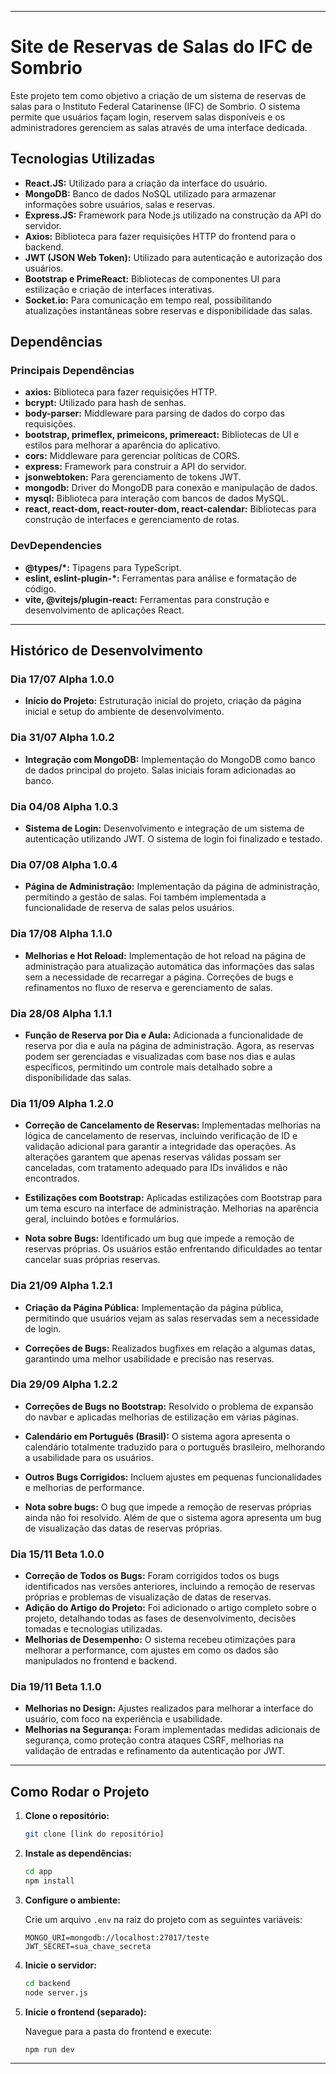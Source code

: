 
---

# Site de Reservas de Salas do IFC de Sombrio

Este projeto tem como objetivo a criação de um sistema de reservas de salas para o Instituto Federal Catarinense (IFC) de Sombrio. O sistema permite que usuários façam login, reservem salas disponíveis e os administradores gerenciem as salas através de uma interface dedicada.

## Tecnologias Utilizadas

- **React.JS:** Utilizado para a criação da interface do usuário.
- **MongoDB:** Banco de dados NoSQL utilizado para armazenar informações sobre usuários, salas e reservas.
- **Express.JS:** Framework para Node.js utilizado na construção da API do servidor.
- **Axios:** Biblioteca para fazer requisições HTTP do frontend para o backend.
- **JWT (JSON Web Token):** Utilizado para autenticação e autorização dos usuários.
- **Bootstrap e PrimeReact:** Bibliotecas de componentes UI para estilização e criação de interfaces interativas.
- **Socket.io:** Para comunicação em tempo real, possibilitando atualizações instantâneas sobre reservas e disponibilidade das salas.

## Dependências

### Principais Dependências

- **axios:** Biblioteca para fazer requisições HTTP.
- **bcrypt:** Utilizado para hash de senhas.
- **body-parser:** Middleware para parsing de dados do corpo das requisições.
- **bootstrap, primeflex, primeicons, primereact:** Bibliotecas de UI e estilos para melhorar a aparência do aplicativo.
- **cors:** Middleware para gerenciar políticas de CORS.
- **express:** Framework para construir a API do servidor.
- **jsonwebtoken:** Para gerenciamento de tokens JWT.
- **mongodb:** Driver do MongoDB para conexão e manipulação de dados.
- **mysql:** Biblioteca para interação com bancos de dados MySQL.
- **react, react-dom, react-router-dom, react-calendar:** Bibliotecas para construção de interfaces e gerenciamento de rotas.

### DevDependencies

- **@types/*:** Tipagens para TypeScript.
- **eslint, eslint-plugin-*:** Ferramentas para análise e formatação de código.
- **vite, @vitejs/plugin-react:** Ferramentas para construção e desenvolvimento de aplicações React.

---

## Histórico de Desenvolvimento

### Dia 17/07 Alpha 1.0.0
- **Início do Projeto:** Estruturação inicial do projeto, criação da página inicial e setup do ambiente de desenvolvimento.

### Dia 31/07 Alpha 1.0.2
- **Integração com MongoDB:** Implementação do MongoDB como banco de dados principal do projeto. Salas iniciais foram adicionadas ao banco.

### Dia 04/08 Alpha 1.0.3
- **Sistema de Login:** Desenvolvimento e integração de um sistema de autenticação utilizando JWT. O sistema de login foi finalizado e testado.

### Dia 07/08 Alpha 1.0.4
- **Página de Administração:** Implementação da página de administração, permitindo a gestão de salas. Foi também implementada a funcionalidade de reserva de salas pelos usuários.

### Dia 17/08 Alpha 1.1.0
- **Melhorias e Hot Reload:** Implementação de hot reload na página de administração para atualização automática das informações das salas sem a necessidade de recarregar a página. Correções de bugs e refinamentos no fluxo de reserva e gerenciamento de salas.

### Dia 28/08 Alpha 1.1.1
- **Função de Reserva por Dia e Aula:** Adicionada a funcionalidade de reserva por dia e aula na página de administração. Agora, as reservas podem ser gerenciadas e visualizadas com base nos dias e aulas específicos, permitindo um controle mais detalhado sobre a disponibilidade das salas.

### Dia 11/09 Alpha 1.2.0
- **Correção de Cancelamento de Reservas:** Implementadas melhorias na lógica de cancelamento de reservas, incluindo verificação de ID e validação adicional para garantir a integridade das operações. As alterações garantem que apenas reservas válidas possam ser canceladas, com tratamento adequado para IDs inválidos e não encontrados.

- **Estilizações com Bootstrap:** Aplicadas estilizações com Bootstrap para um tema escuro na interface de administração. Melhorias na aparência geral, incluindo botões e formulários.

- **Nota sobre Bugs:** Identificado um bug que impede a remoção de reservas próprias. Os usuários estão enfrentando dificuldades ao tentar cancelar suas próprias reservas.

### Dia 21/09 Alpha 1.2.1
- **Criação da Página Pública:** Implementação da página pública, permitindo que usuários vejam as salas reservadas sem a necessidade de login.

- **Correções de Bugs:** Realizados bugfixes em relação a algumas datas, garantindo uma melhor usabilidade e precisão nas reservas.

### Dia 29/09 Alpha 1.2.2
- **Correções de Bugs no Bootstrap:** Resolvido o problema de expansão do navbar e aplicadas melhorias de estilização em várias páginas.
- **Calendário em Português (Brasil):** O sistema agora apresenta o calendário totalmente traduzido para o português brasileiro, melhorando a usabilidade para os usuários.
- **Outros Bugs Corrigidos:** Incluem ajustes em pequenas funcionalidades e melhorias de performance.

- **Nota sobre bugs:** O bug que impede a remoção de reservas próprias ainda não foi resolvido. Além de que o sistema agora apresenta um bug de visualização das datas de reservas próprias.

### Dia 15/11 Beta 1.0.0
- **Correção de Todos os Bugs:** Foram corrigidos todos os bugs identificados nas versões anteriores, incluindo a remoção de reservas próprias e problemas de visualização de datas de reservas.
- **Adição do Artigo do Projeto:** Foi adicionado o artigo completo sobre o projeto, detalhando todas as fases de desenvolvimento, decisões tomadas e tecnologias utilizadas.
- **Melhorias de Desempenho:** O sistema recebeu otimizações para melhorar a performance, com ajustes em como os dados são manipulados no frontend e backend.

### Dia 19/11 Beta 1.1.0
- **Melhorias no Design:** Ajustes realizados para melhorar a interface do usuário, com foco na experiência e usabilidade.
- **Melhorias na Segurança:** Foram implementadas medidas adicionais de segurança, como proteção contra ataques CSRF, melhorias na validação de entradas e refinamento da autenticação por JWT.

---

## Como Rodar o Projeto

1. **Clone o repositório:**

   ```bash
   git clone [link do repositório]
   ```

2. **Instale as dependências:**

   ```bash
   cd app
   npm install
   ```

3. **Configure o ambiente:**

   Crie um arquivo `.env` na raiz do projeto com as seguintes variáveis:

   ```
   MONGO_URI=mongodb://localhost:27017/teste
   JWT_SECRET=sua_chave_secreta
   ```

4. **Inicie o servidor:**

   ```bash
   cd backend
   node server.js
   ```

5. **Inicie o frontend (separado):**

   Navegue para a pasta do frontend e execute:

   ```bash
   npm run dev
   ```

--- 